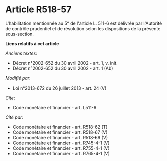 # Article R518-57

L'habilitation mentionnée au 5° de l'article L. 511-6 est délivrée par l'Autorité de contrôle prudentiel et de résolution
selon les dispositions de la présente sous-section.

**Liens relatifs à cet article**

_Anciens textes_:

  - Décret n°2002-652 du 30 avril 2002 - art. 1, v. init.
  - Décret n°2002-652 du 30 avril 2002 - art. 1 (Ab)

_Modifié par_:

  - Loi n°2013-672 du 26 juillet 2013 - art. 24 (V)

_Cite_:

  - Code monétaire et financier - art. L511-6

_Cité par_:

  - Code monétaire et financier - art. R518-62 (T)
  - Code monétaire et financier - art. R518-67 (V)
  - Code monétaire et financier - art. R518-69 (V)
  - Code monétaire et financier - art. R745-4-1 (V)
  - Code monétaire et financier - art. R755-4-1 (V)
  - Code monétaire et financier - art. R765-4-1 (V)
